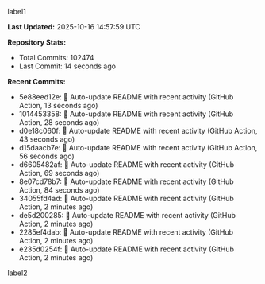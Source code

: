 
label1 
<!-- ACTIVITY_START -->
**Last Updated:** 2025-10-16 14:57:59 UTC

**Repository Stats:**
- Total Commits: 102474
- Last Commit: 14 seconds ago

**Recent Commits:**
- 5e88eed12e: 🤖 Auto-update README with recent activity (GitHub Action, 13 seconds ago)
- 1014453358: 🤖 Auto-update README with recent activity (GitHub Action, 28 seconds ago)
- d0e18c060f: 🤖 Auto-update README with recent activity (GitHub Action, 43 seconds ago)
- d15daacb7e: 🤖 Auto-update README with recent activity (GitHub Action, 56 seconds ago)
- d6605482af: 🤖 Auto-update README with recent activity (GitHub Action, 69 seconds ago)
- 8e07cd78b7: 🤖 Auto-update README with recent activity (GitHub Action, 84 seconds ago)
- 34055fd4ad: 🤖 Auto-update README with recent activity (GitHub Action, 2 minutes ago)
- de5d200285: 🤖 Auto-update README with recent activity (GitHub Action, 2 minutes ago)
- 2285ef4dab: 🤖 Auto-update README with recent activity (GitHub Action, 2 minutes ago)
- e235d0254f: 🤖 Auto-update README with recent activity (GitHub Action, 2 minutes ago)
<!-- ACTIVITY_END -->

label2
